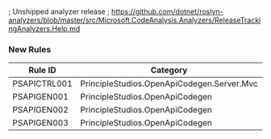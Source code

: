 ﻿; Unshipped analyzer release
; https://github.com/dotnet/roslyn-analyzers/blob/master/src/Microsoft.CodeAnalysis.Analyzers/ReleaseTrackingAnalyzers.Help.md

### New Rules
Rule ID | Category | Severity | Notes
--------|----------|----------|-------
PSAPICTRL001 | PrincipleStudios.OpenApiCodegen.Server.Mvc | Warning | ControllerGenerator
PSAPIGEN001 | PrincipleStudios.OpenApiCodegen | Warning | OpenApiGeneratorBase
PSAPIGEN002 | PrincipleStudios.OpenApiCodegen | Info | OpenApiGeneratorBase
PSAPIGEN003 | PrincipleStudios.OpenApiCodegen | Info | OpenApiGeneratorBase